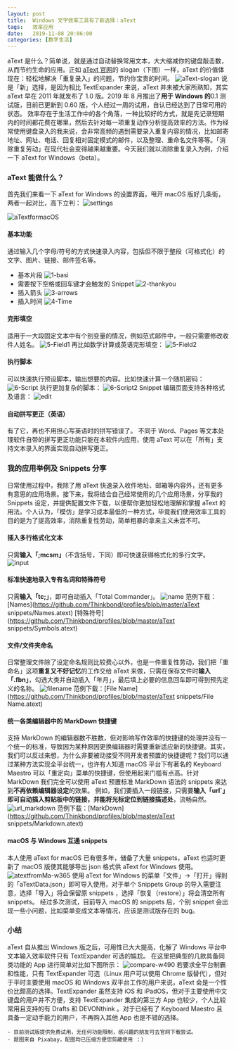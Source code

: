 ```yaml
---
layout: post
title:  Windows 文字效率工具有了新选择：aText
tags:   效率应用
date:   2019-11-08 20:06:00
categories: [数字生活] 
---
```


aText 是什么？简单说，就是通过自动替换常用文本，大大缩减你的键盘敲击数，从而节约生命的应用。正如 [aText 官网](https://trankynam.com/atext/)的 slogan（下图）一样，aText 的价值体现在：轻松地解决「重复录入」的问题，节约你宝贵的时间。 ![aText-slogan](https://tva1.sinaimg.cn/large/006y8mN6ly1g8qvwjqt45j310q08g74a.jpg) 说是「新」选择，是因为相比 TextExpander 来说，aText 并未被大家所熟知，其实 aText 早在 2011 年就发布了 1.0 版。2019 年 8 月推出了**用于 Windows 的**0.1 测试版，目前已更新到 0.60 版，个人经过一周的试用，自认已经达到了日常可用的状态。 效率存在于生活工作中的各个角落，一种比较好的方式，就是先记录短期内的时间都花费在哪里，然后去针对每一项重复动作分析提高效率的方法。作为经常使用键盘录入的我来说，会非常高频的遇到需要录入重复内容的情况，比如邮寄地址、网址、电话、回复相对固定模式的邮件，以及整理、重命名文件等等。「消除重复劳动」在现代社会变得越来越重要。今天我们就以消除重复录入为例，介绍一下 aText for Windows（beta）。

### aText 能做什么？

首先我们来看一下 aText for Windows 的设置界面，甩开 macOS 版好几条街，两者一起对比，高下立判： ![settings](https://tva1.sinaimg.cn/large/006y8mN6ly1g8qvwkmxd4g30lu0gjq9v.gif)

![aTextformacOS](https://tva1.sinaimg.cn/large/006y8mN6ly1g8qvwlc493j30yd0u0q9a.jpg)

#### 基本功能

通过输入几个字母/符号的方式快速录入内容，包括但不限于整段（可格式化）的文字、图片、链接、邮件签名等。

- 基本片段 ![1-basi](https://tva1.sinaimg.cn/large/006y8mN6ly1g8qvwlqlnkg30i30ba3z9.gif)
- 需要按下空格或回车键才会触发的 Snippet ![2-thankyou](https://tva1.sinaimg.cn/large/006y8mN6ly1g8qvwm6hplg30ep042749.gif)
- 插入箭头  ![3-arrows](https://tva1.sinaimg.cn/large/006y8mN6ly1g8qvwmojnrg30bq02hgld.gif) 
- 插入时间  ![4-Time](https://tva1.sinaimg.cn/large/006y8mN6ly1g8qvwniycig30bq0473yr.gif) 

#### 完形填空

适用于一大段固定文本中有个别变量的情况，例如范式邮件中，一般只需要修改收件人姓名。 ![5-Field1](https://tva1.sinaimg.cn/large/006y8mN6ly1g8qvwojoi1g30en0bmmxu.gif) 再比如数学计算或英语完形填空： ![5-Field2](https://tva1.sinaimg.cn/large/006y8mN6ly1g8qvwp0ow7g30en0b7t8u.gif)

#### 执行脚本

可以快速执行预设脚本，输出想要的内容。比如快速计算一个随机密码： ![6-Script](https://tva1.sinaimg.cn/large/006y8mN6ly1g8qvwpxtgng308w031q2s.gif) 执行更加复杂的脚本： ![6-Script2](https://tva1.sinaimg.cn/large/006y8mN6ly1g8qvwqx6tfg30ho0bot9b.gif) Snippet 编辑页面支持各种格式及语言： ![edit](https://tva1.sinaimg.cn/large/006y8mN6ly1g8qvwrq8o6g30lm0bo40f.gif)

#### 自动拼写更正（英语）

有了它，再也不用担心写英语时的拼写错误了。 不同于 Word、Pages 等文本处理软件自带的拼写更正功能只能在本软件内应用，使用 aText 可以在「所有」支持文本录入的界面实现自动拼写更正。

### 我的应用举例及 Snippets 分享

日常使用过程中，我除了用 aText 快速录入收件地址、邮箱等内容外，还有更多有意思的应用场景。接下来，我将结合自己经常使用的几个应用场景，分享我的 Snippets 设定，并提供配置文件下载，以便帮你更加轻松地理解和掌握 aText 的用法。个人认为，「模仿」是学习成本最低的一种方式，毕竟我们使用效率工具的目的是为了提高效率，消除重复性劳动，简单粗暴的拿来主义未尝不可。

#### 插入多行格式化文本

只需**输入「;mcsm」**（不含括号，下同）即可快速获得格式化的多行文字。 ![input](https://tva1.sinaimg.cn/large/006y8mN6ly1g8qvws7xq9g30py0lywi2.gif)

#### 标准快速地录入专有名词和特殊符号

只需**输入「tc;」**，即可自动插入「Total Commander」。 ![name](https://tva1.sinaimg.cn/large/006y8mN6ly1g8qvwt7bbvg30hy062t8o.gif) 范例下载：[Names](https://github.com/Thinkbond/profiles/blob/master/aText snippets/Names.atext) [特殊符号](https://github.com/Thinkbond/profiles/blob/master/aText snippets/Symbols.atext) 

#### 文件/文件夹命名

日常整理文件除了设定命名规则比较费心以外，也是一件重复性劳动，我们把「重命名」这项**重复又不好记忆**的工作交给 aText 来做，只需在保存文件时**输入「.fbn」**，勾选大类并自动插入「年月」，最后填上必要的信息回车即可得到预先定义的名称。 ![filename](https://tva1.sinaimg.cn/large/006y8mN6ly1g8qvwtm6zeg30nh0ia0v5.gif) 范例下载：[File Name](https://github.com/Thinkbond/profiles/blob/master/aText snippets/File Name.atext) 

#### 统一各类编辑器中的 MarkDown 快捷键

支持 MarkDown 的编辑器数不胜数，但对影响写作效率的快捷键的处理并没有一个统一的标准，导致因为某种原因更换编辑器时需要重新适应新的快捷键。其实，我们可以反过来想，为什么非要被动接受不同开发者预置的快捷键呢？我们可以通过某种方法实现全平台统一，也许有人知道 macOS 平台下有著名的 Keyboard Maestro 可以「重定向」菜单的快捷键，但使用起来门槛有点高。针对 MarkDown 我们完全可以使用 aText 预置标准 MarkDown 语法的 snippets 来达到**不再依赖编辑器设定**的效果。 例如，我们要插入一段链接，只需要**输入「url`」**即可自动插入剪贴板中的链接，并能**将光标定位到链接描述处**，流畅自然。 ![url_markdown](https://tva1.sinaimg.cn/large/006y8mN6ly1g8qvwu673kg30ni0iat9v.gif) 范例下载：[MarkDown](https://github.com/Thinkbond/profiles/blob/master/aText snippets/Markdown.atext) 

#### macOS 与 Windows 互通 snippets

本人使用 aText for macOS 已有很多年，储备了大量 snippets，aText 也适时更新了 macOS 版使其能够导出 json 格式供 aText for Windows 使用。 ![atextfromMa-w365](https://tva1.sinaimg.cn/large/006y8mN6ly1g8qvwv075ej30ka0jewgv.jpg) 使用 aText for Windows 的菜单「文件」->「打开」得到的「aTextData.json」即可导入使用，对于单个 Snippets Group 的导入需要注意，选择「导入」将会保留原 snippets ，选择「恢复（restore）」将会清空所有 snippets。 经过多次测试，目前导入 macOS 的 snippets 后，个别 snippet 会出现一些小问题，比如菜单变成文本等情况，应该是测试版存在的 bug。

### 小结

aText 自从推出 Windows 版之后，可用性已大大提高，化解了 Windows 平台中文本输入效率软件只有 TextExpander 可选的尴尬。 在这里把典型的几款具备同类功能的 App 进行简单对比如下图所示： ![compare-w490](https://tva1.sinaimg.cn/large/006y8mN6ly1g8qvwvifs3j30r80dygm3.jpg) 若要求全平台制霸和性能，只有 TextExpander 可选（Linux 用户可以使用 Chrome 版替代），但对于平时主要使用 macOS 和 Windows 双平台工作的用户来说，aText 会是一个性价比颇高的选择。TextExpander 虽然支持 iOS 和 iPadOS，但对于主要使用中文键盘的用户并不方便，支持 TextExpander 集成的第三方 App 也较少，个人比较常用且支持的有 Drafts 和 DEVONthink 。对于已经有了 Keyboard Maestro 且具备一定动手能力的用户，不再购入其他 App 也是不错的选择。

```
- 目前测试版提供免费试用，无任何功能限制，感兴趣的朋友可去官网下载尝试。
- 题图来自 Pixabay，配图均已压缩方便您剪藏使用 ：）
```